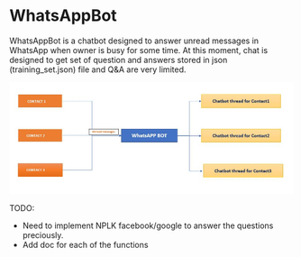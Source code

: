 # WhatsAppBot
WhatsAppBot is a chatbot designed to answer unread messages in WhatsApp when owner is busy for some time.
At this moment, chat is designed to get set of question and answers stored in json (training_set.json) file and Q&A are very limited.


![WhatsApp desgin](WhatsappDesign.JPG)

TODO: 
- Need to implement NPLK facebook/google to answer the questions preciously.
- Add doc for each of the functions
